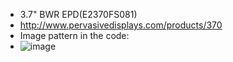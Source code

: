 * 3.7" BWR EPD(E2370FS081)
* http://www.pervasivedisplays.com/products/370
* Image pattern in the code:
* ![image](https://github.com/Hardy-PDi/ePaper_PervasiveDisplays/blob/master/3.70_BWR/3.7_BWR.bmp)
